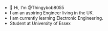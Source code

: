 - 👋 Hi, I’m @Thingybob8055
- I am an aspiring Engineer living in the UK.
- I am currently learning Electronic Engineering. 
- Student at University of Essex
<!---
Thingybob8055/Thingybob8055 is a ✨ special ✨ repository because its `README.md` (this file) appears on your GitHub profile.
You can click the Preview link to take a look at your changes.
--->

